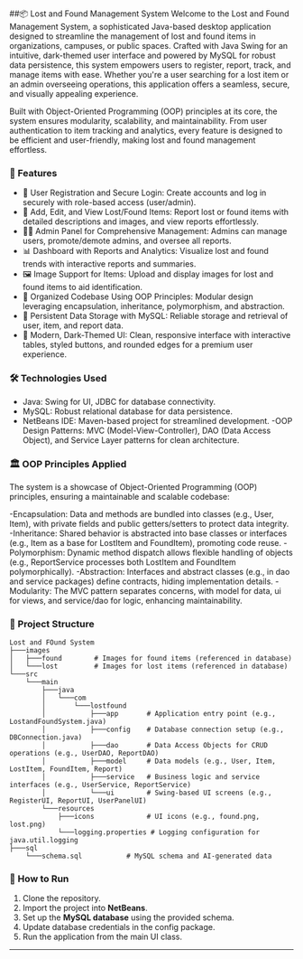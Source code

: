 ##📦 Lost and Found Management System
Welcome to the Lost and Found Management System, a sophisticated Java-based desktop application designed to streamline the management of lost and found items in organizations, campuses, or public spaces. Crafted with Java Swing for an intuitive, dark-themed user interface and powered by MySQL for robust data persistence, this system empowers users to register, report, track, and manage items with ease. Whether you're a user searching for a lost item or an admin overseeing operations, this application offers a seamless, secure, and visually appealing experience.

Built with Object-Oriented Programming (OOP) principles at its core, the system ensures modularity, scalability, and maintainability. From user authentication to item tracking and analytics, every feature is designed to be efficient and user-friendly, making lost and found management effortless.

### 🌟 Features
- 🔐 User Registration and Secure Login: Create accounts and log in securely with role-based access (user/admin).
- 🧾 Add, Edit, and View Lost/Found Items: Report lost or found items with detailed descriptions and images, and view reports effortlessly.
- 🧑‍💼 Admin Panel for Comprehensive Management: Admins can manage users, promote/demote admins, and oversee all reports.
- 📊 Dashboard with Reports and Analytics: Visualize lost and found trends with interactive reports and summaries.
- 🖼️ Image Support for Items: Upload and display images for lost and found items to aid identification.
- 📁 Organized Codebase Using OOP Principles: Modular design leveraging encapsulation, inheritance, polymorphism, and abstraction.
- 💾 Persistent Data Storage with MySQL: Reliable storage and retrieval of user, item, and report data.
- 🎨 Modern, Dark-Themed UI: Clean, responsive interface with interactive tables, styled buttons, and rounded edges for a premium user experience.

### 🛠 Technologies Used
- Java: Swing for UI, JDBC for database connectivity.
- MySQL: Robust relational database for data persistence.
- NetBeans IDE: Maven-based project for streamlined development.
-OOP Design Patterns: MVC (Model-View-Controller), DAO (Data Access Object), and Service Layer patterns for clean architecture.

### 🏛️ OOP Principles Applied
The system is a showcase of Object-Oriented Programming (OOP) principles, ensuring a maintainable and scalable codebase:

-Encapsulation: Data and methods are bundled into classes (e.g., User, Item), with private fields and public getters/setters to protect data integrity.
-Inheritance: Shared behavior is abstracted into base classes or interfaces (e.g., Item as a base for LostItem and FoundItem), promoting code reuse.
-Polymorphism: Dynamic method dispatch allows flexible handling of objects (e.g., ReportService processes both LostItem and FoundItem polymorphically).
-Abstraction: Interfaces and abstract classes (e.g., in dao and service packages) define contracts, hiding implementation details.
-Modularity: The MVC pattern separates concerns, with model for data, ui for views, and service/dao for logic, enhancing maintainability.

### 📁 Project Structure
```
Lost and FOund System
├───images
│   ├───found        # Images for found items (referenced in database)
│   └───lost         # Images for lost items (referenced in database)
└───src
    └───main
        ├───java
        │   └───com
        │       └───lostfound
        │           ├───app       # Application entry point (e.g., LostandFoundSystem.java)
        │           ├───config    # Database connection setup (e.g., DBConnection.java)
        │           ├───dao       # Data Access Objects for CRUD operations (e.g., UserDAO, ReportDAO)
        │           ├───model     # Data models (e.g., User, Item, LostItem, FoundItem, Report)
        │           ├───service   # Business logic and service interfaces (e.g., UserService, ReportService)
        │           └───ui        # Swing-based UI screens (e.g., RegisterUI, ReportUI, UserPanelUI)
        └───resources
            ├───icons             # UI icons (e.g., found.png, lost.png)
            └───logging.properties # Logging configuration for java.util.logging
├───sql
    └───schema.sql           # MySQL schema and AI-generated data
```

### 🚀 How to Run
1. Clone the repository.
2. Import the project into **NetBeans**.
3. Set up the **MySQL database** using the provided schema.
4. Update database credentials in the config package.
5. Run the application from the main UI class.

---

